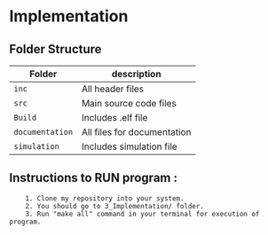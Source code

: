 # Implementation

## Folder Structure
Folder        | description
--------------| ----------------------------------------------
`inc`         | All header files
`src`         | Main source code files
`Build`        | Includes .elf file
`documentation` | All files for documentation
`simulation` | Includes simulation file

 ## Instructions to RUN program :
    
        1. Clone my repository into your system.
        2. You should go to 3_Implementation/ folder.
        3. Run "make all" command in your terminal for execution of program.
